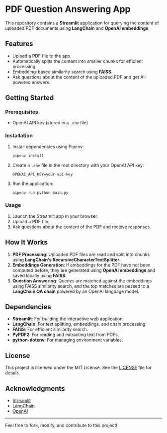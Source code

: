 # PDF Question Answering App

This repository contains a **Streamlit** application for querying the content of uploaded PDF documents using **LangChain** and **OpenAI embeddings**. 

## Features
- Upload a PDF file to the app.
- Automatically splits the content into smaller chunks for efficient processing.
- Embedding-based similarity search using **FAISS**.
- Ask questions about the content of the uploaded PDF and get AI-powered answers.

## Getting Started

### Prerequisites
- OpenAI API key (stored in a `.env` file)

### Installation
1. Install dependencies using Pipenv:
    ```bash
    pipenv install
    ```

2. Create a `.env` file in the root directory with your OpenAI API key:
    ```env
    OPENAI_API_KEY=your-api-key
    ```

4. Run the application:
    ```bash
    pipenv run python main.py
    ```

### Usage
1. Launch the Streamlit app in your browser.
2. Upload a PDF file.
3. Ask questions about the content of the PDF and receive responses.

## How It Works
1. **PDF Processing**: Uploaded PDF files are read and split into chunks using **LangChain's RecursiveCharacterTextSplitter**.
2. **Embeddings Generation**: If embeddings for the PDF have not been computed before, they are generated using **OpenAI embeddings** and saved locally using **FAISS**.
3. **Question Answering**: Queries are matched against the embeddings using FAISS similarity search, and the top matches are passed to a **LangChain QA chain** powered by an OpenAI language model.

## Dependencies
- **Streamlit**: For building the interactive web application.
- **LangChain**: For text splitting, embeddings, and chain processing.
- **FAISS**: For efficient similarity search.
- **PyPDF2**: For reading and extracting text from PDFs.
- **python-dotenv**: For managing environment variables.

## License
This project is licensed under the MIT License. See the [LICENSE](LICENSE) file for details.

## Acknowledgments
- [Streamlit](https://streamlit.io)
- [LangChain](https://www.langchain.com)
- [OpenAI](https://openai.com)

---

Feel free to fork, modify, and contribute to this project!
